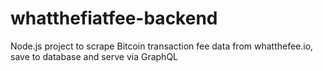 # whatthefiatfee-backend
Node.js project to scrape Bitcoin transaction fee data from whatthefee.io, save to database and serve via GraphQL
